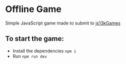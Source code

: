 # Offline Game

Simple JavaScript game made to submit to [js13kGames](js13kgames.com)

## To start the game:
- Install the dependencies `npm i`
- Run `npm run dev`